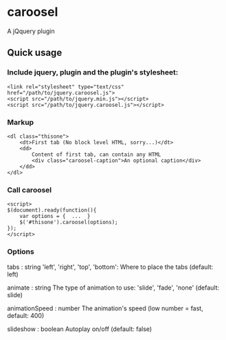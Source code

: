 # caroosel

A jQquery plugin

## Quick usage

### Include jquery, plugin and the plugin's stylesheet:

~~~
<link rel="stylesheet" type="text/css" href="/path/to/jquery.caroosel.js">
<script src="/path/to/jquery.min.js"></script>
<script src="/path/to/jquery.caroosel.js"></script>
~~~

### Markup

~~~
<dl class="thisone">
	<dt>First tab (No block level HTML, sorry...)</dt>
	<dd>
		Content of first tab, can contain any HTML
		<div class="caroosel-caption">An optional caption</div>
	</dd>
</dl>
~~~

### Call caroosel

~~~
<script>
$(document).ready(function(){
	var options = {  ...  }
	$('#thisone').caroosel(options);
});
</script>
~~~

### Options

tabs
:	string 'left', 'right', 'top', 'bottom': Where to place the tabs (default: left)

animate
:	string	The type of animation to use: 'slide', 'fade', 'none' (default: slide)

animationSpeed
:	number The animation's speed (low number = fast, default: 400)

slideshow
:	boolean	Autoplay on/off (default: false)


